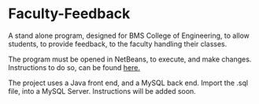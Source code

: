Faculty-Feedback
================

A stand alone program, designed for BMS College of Engineering, to allow students, to provide feedback, to the faculty handling their classes.

The program must be opened in NetBeans, to execute, and make changes. Instructions to do so, can be found [here.]("https://netbeans.org/kb/docs/ide/git.html#clone)

The project uses a Java front end, and a MySQL back end.
Import the .sql file, into a MySQL Server. Instructions will be added soon.
